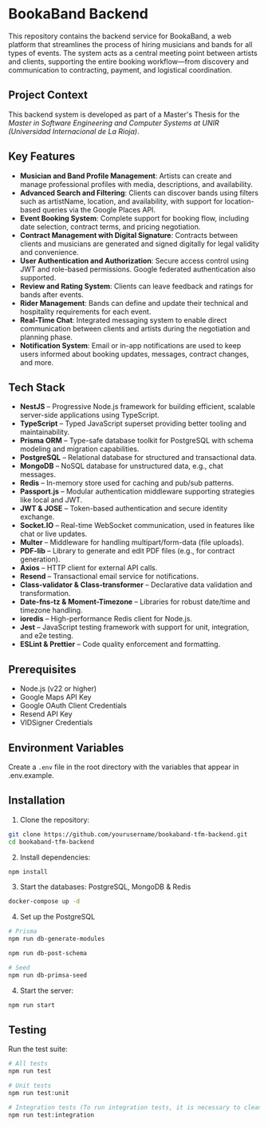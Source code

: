 # BookaBand Backend

This repository contains the backend service for BookaBand, a web platform that streamlines the process of hiring musicians and bands for all types of events. The system acts as a central meeting point between artists and clients, supporting the entire booking workflow—from discovery and communication to contracting, payment, and logistical coordination.

## Project Context

This backend system is developed as part of a Master's Thesis for the *Master in Software Engineering and Computer Systems at UNIR (Universidad Internacional de La Rioja)*.

## Key Features

- **Musician and Band Profile Management**: Artists can create and manage professional profiles with media, descriptions, and availability.
- **Advanced Search and Filtering**: Clients can discover bands using filters such as artistName, location, and availability, with support for location-based queries via the Google Places API.
- **Event Booking System**: Complete support for booking flow, including date selection, contract terms, and pricing negotiation.
- **Contract Management with Digital Signature**: Contracts between clients and musicians are generated and signed digitally for legal validity and convenience.
- **User Authentication and Authorization**: Secure access control using JWT and role-based permissions. Google federated authentication also supported.
- **Review and Rating System**: Clients can leave feedback and ratings for bands after events.
- **Rider Management**: Bands can define and update their technical and hospitality requirements for each event.
- **Real-Time Chat**: Integrated messaging system to enable direct communication between clients and artists during the negotiation and planning phase.
- **Notification System**: Email or in-app notifications are used to keep users informed about booking updates, messages, contract changes, and more.

## Tech Stack

* **NestJS** – Progressive Node.js framework for building efficient, scalable server-side applications using TypeScript.
* **TypeScript** – Typed JavaScript superset providing better tooling and maintainability.
* **Prisma ORM** – Type-safe database toolkit for PostgreSQL with schema modeling and migration capabilities.
* **PostgreSQL** – Relational database for structured and transactional data.
* **MongoDB** – NoSQL database for unstructured data, e.g., chat messages.
* **Redis** – In-memory store used for caching and pub/sub patterns.
* **Passport.js** – Modular authentication middleware supporting strategies like local and JWT.
* **JWT & JOSE** – Token-based authentication and secure identity exchange.
* **Socket.IO** – Real-time WebSocket communication, used in features like chat or live updates.
* **Multer** – Middleware for handling multipart/form-data (file uploads).
* **PDF-lib** – Library to generate and edit PDF files (e.g., for contract generation).
* **Axios** – HTTP client for external API calls.
* **Resend** – Transactional email service for notifications.
* **Class-validator & Class-transformer** – Declarative data validation and transformation.
* **Date-fns-tz & Moment-Timezone** – Libraries for robust date/time and timezone handling.
* **ioredis** – High-performance Redis client for Node.js.
* **Jest** – JavaScript testing framework with support for unit, integration, and e2e testing.
* **ESLint & Prettier** – Code quality enforcement and formatting.

## Prerequisites

- Node.js (v22 or higher)
- Google Maps API Key
- Google OAuth Client Credentials
- Resend API Key
- VIDSigner Credentials

## Environment Variables

Create a `.env` file in the root directory with the variables that appear in .env.example.

## Installation

1. Clone the repository:
```bash
git clone https://github.com/yourusername/bookaband-tfm-backend.git
cd bookaband-tfm-backend
```

2. Install dependencies:
```bash
npm install
```

3. Start the databases: PostgreSQL, MongoDB & Redis
```bash
docker-compose up -d
```

4. Set up the PostgreSQL
```bash
# Prisma
npm run db-generate-modules

npm run db-post-schema

# Seed
npm run db-primsa-seed
```

4. Start the server:
```bash
npm run start
```

## Testing

Run the test suite:
```bash
# All tests
npm run test

# Unit tests
npm run test:unit

# Integration tests (To run integration tests, it is necessary to clean the databases. To do this, you can run db-prism-clear)
npm run test:integration
```
